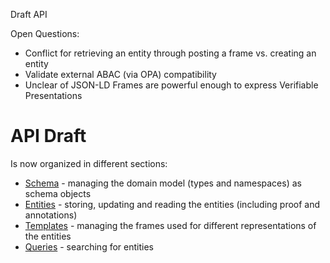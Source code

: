 

Draft API

Open Questions: 

* Conflict for retrieving an entity through posting a frame vs. creating an entity
* Validate external ABAC (via OPA) compatibility
* Unclear of JSON-LD Frames are powerful enough to express Verifiable Presentations













# API Draft

Is now organized in different sections: 

* [Schema](./Schema.md) - managing the domain model (types and namespaces) as schema objects
* [Entities](./Entities.md) - storing, updating and reading the entities (including proof and annotations)
* [Templates](./Templates.md) - managing the frames used for different representations of the entities
* [Queries](./Queries.md) - searching for entities





